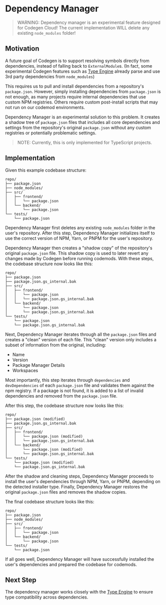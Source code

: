 # Dependency Manager

> WARNING: Dependency manager is an experimental feature designed for Codegen Cloud! The current implementation WILL delete any existing `node_modules` folder!

## Motivation

A future goal of Codegen is to support resolving symbols directly from dependencies, instead of falling back to `ExternalModule`s. (In fact, some experimental Codegen features such as [Type Engine](./type-engine.md) already parse and use 3rd party dependencies from `node_modules`)

This requires us to pull and install dependencies from a repository's `package.json`. However, simply installing dependencies from `package.json` is not enough, as many projects require internal dependencies that use custom NPM registries. Others require custom post-install scripts that may not run on our codemod environments.

Dependency Manager is an experimental solution to this problem. It creates a shadow tree of `package.json` files that includes all core dependencies and settings from the repository's original `package.json` without any custom registries or potentially problematic settings.

> NOTE: Currently, this is only implemented for TypeScript projects.

## Implementation

Given this example codebase structure:

```
repo/
├── package.json
├── node_modules/
├── src/
│   ├── frontend/
│   │   └── package.json
│   └── backend/
│       └── package.json
└── tests/
    └── package.json
```

Dependency Manager first deletes any existing `node_modules` folder in the user's repository. After this step, Dependency Manager initializes itself to use the correct version of NPM, Yarn, or PNPM for the user's repository.

Dependency Manager then creates a "shadow copy" of the repository's original `package.json` file. This shadow copy is used to later revert any changes made by Codegen before running codemods. With these steps, the codebase structure now looks like this:

```
repo/
├── package.json
├── package.json.gs_internal.bak
├── src/
│   ├── frontend/
│   │   └── package.json
│   │   └── package.json.gs_internal.bak
│   └── backend/
│       └── package.json
│       └── package.json.gs_internal.bak
└── tests/
    └── package.json
    └── package.json.gs_internal.bak
```

Next, Dependency Manager iterates through all the `package.json` files and creates a "clean" version of each file. This "clean" version only includes a subset of information from the original, including:

- Name
- Version
- Package Manager Details
- Workspaces

Most importantly, this step iterates through `dependencies` and `devDependencies` of each `package.json` file and validates them against the npm registry. If a package is not found, it is added to a list of invalid dependencies and removed from the `package.json` file.

After this step, the codebase structure now looks like this:

```
repo/
├── package.json (modified)
├── package.json.gs_internal.bak
├── src/
│   ├── frontend/
│   │   └── package.json (modified)
│   │   └── package.json.gs_internal.bak
│   └── backend/
│       └── package.json (modified)
│       └── package.json.gs_internal.bak
└── tests/
    └── package.json (modified)
    └── package.json.gs_internal.bak
```

After the shadow and cleaning steps, Dependency Manager proceeds to install the user's dependencies through NPM, Yarn, or PNPM, depending on the detected installer type. Finally, Dependency Manager restores the original `package.json` files and removes the shadow copies.

The final codebase structure looks like this:

```
repo/
├── package.json
├── node_modules/
├── src/
│   ├── frontend/
│   │   └── package.json
│   └── backend/
│       └── package.json
└── tests/
    └── package.json
```

If all goes well, Dependency Manager will have successfully installed the user's dependencies and prepared the codebase for codemods.

## Next Step

The dependency manager works closely with the [Type Engine](./type-engine.md) to ensure type compatibility across dependencies.

